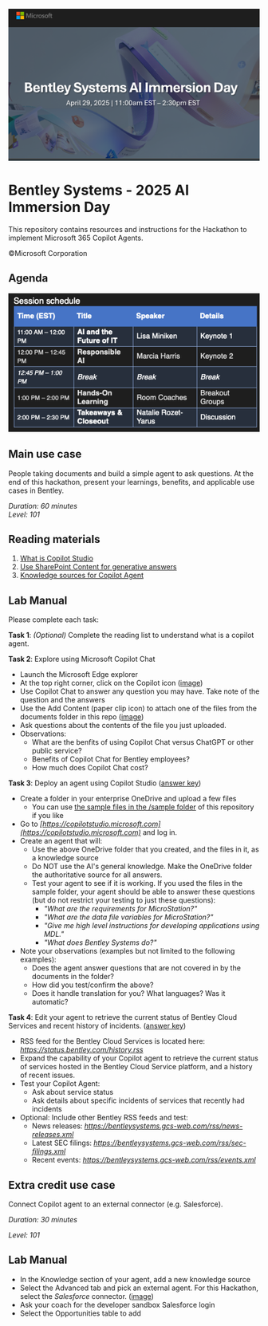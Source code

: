 ![Microsoft](images/banner.png)
# Bentley Systems - 2025 AI Immersion Day
This repository contains resources and instructions for the Hackathon to implement Microsoft 365 Copilot Agents.

©Microsoft Corporation

## Agenda
![schedule](images/schedule.png)

## Main use case
People taking documents and build a simple agent to ask questions. 
At the end of this hackathon, present your learnings, benefits, and applicable use cases in Bentley.

_Duration: 60 minutes_<br>
_Level: 101_

## Reading materials
1. [What is Copilot Studio](https://learn.microsoft.com/en-us/microsoft-copilot-studio/fundamentals-what-is-copilot-studio)
1. [Use SharePoint Content for generative answers](https://learn.microsoft.com/en-us/microsoft-copilot-studio/nlu-generative-answers-sharepoint-onedrive)
1. [Knowledge sources for Copilot Agent](https://learn.microsoft.com/en-us/microsoft-copilot-studio/knowledge-copilot-studio)

## Lab Manual
Please complete each task:

**Task 1**: _(Optional)_ Complete the reading list to understand what is a copilot agent.

**Task 2**: Explore using Microsoft Copilot Chat
- Launch the Microsoft Edge explorer
- At the top right corner, click on the Copilot icon ([image](images/CopilotChat.png))
- Use Copilot Chat to answer any question you may have. Take note of the question and the answers
- Use the Add Content (paper clip icon) to attach one of the files from the documents folder in this repo ([image](images/AttachFile.png))
- Ask questions about the contents of the file you just uploaded.
- Observations:
   - What are the benfits of using Copilot Chat versus ChatGPT or other public service?
   - Benefits of Copilot Chat for Bentley employees?
   - How much does Copilot Chat cost?

**Task 3**: Deploy an agent using Copilot Studio ([answer key](answerkey-task3.md))
- Create a folder in your enterprise OneDrive and upload a few files
   - You can use [the sample files in the /sample folder](documents/) of this repository if you like
- Go to _[https://copilotstudio.microsoft.com](https://copilotstudio.microsoft.com)_ and log in.
- Create an agent that will:
   - Use the above OneDrive folder that you created, and the files in it, as a knowledge source
   - Do NOT use the AI's general knowledge. Make the OneDrive folder the authoritative source for all answers.
   - Test your agent to see if it is working. If you used the files in the sample folder, your agent should be able to answer these questions (but do not restrict your testing to just these questions):
      - _"What are the requirements for MicroStation?"_
      - _"What are the data file variables for MicroStation?"_
      - _"Give me high level instructions for developing applications using MDL."_
      - _"What does Bentley Systems do?"_
- Note your observations (examples but not limited to the following examples):
   - Does the agent answer questions that are not covered in by the documents in the folder?
   - How did you test/confirm the above?
   - Does it handle translation for you? What languages? Was it automatic?

**Task 4**: Edit your agent to retrieve the current status of Bentley Cloud Services and recent history of incidents. ([answer key](answerkey-task4.md))
- RSS feed for the Bentley Cloud Services is located here: _https://status.bentley.com/history.rss_
- Expand the capability of your Copilot agent to retrieve the current status of services hosted in the Bentley Cloud Service platform, and a history of recent issues.
- Test your Copilot Agent:
   - Ask about service status
   - Ask details about specific incidents of services that recently had incidents
- Optional: Include other Bentley RSS feeds and test:
   - News releases: _https://bentleysystems.gcs-web.com/rss/news-releases.xml_
   - Latest SEC filings: _https://bentleysystems.gcs-web.com/rss/sec-filings.xml_
   - Recent events: _https://bentleysystems.gcs-web.com/rss/events.xml_

## Extra credit use case
Connect Copilot agent to an external connector (e.g. Salesforce).

_Duration: 30 minutes_

_Level: 101_

## Lab Manual
- In the Knowledge section of your agent, add a new knowledge source
- Select the Advanced tab and pick an external agent. For this Hackathon, select the _Salesforce_ connector. ([image](images/AddSalesforce.png))
- Ask your coach for the developer sandbox Salesforce login
- Select the Opportunities table to add




